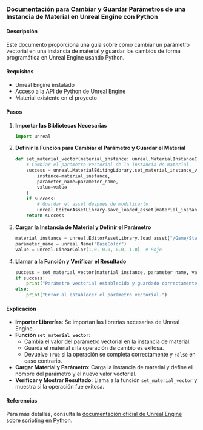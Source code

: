 ### Documentación para Cambiar y Guardar Parámetros de una Instancia de Material en Unreal Engine con Python

#### Descripción

Este documento proporciona una guía sobre cómo cambiar un parámetro vectorial en una instancia de material y guardar los cambios de forma programática en Unreal Engine usando Python.

#### Requisitos

- Unreal Engine instalado
- Acceso a la API de Python de Unreal Engine
- Material existente en el proyecto

#### Pasos

1. **Importar las Bibliotecas Necesarias**
   ```python
   import unreal
   ```

2. **Definir la Función para Cambiar el Parámetro y Guardar el Material**
   ```python
   def set_material_vector(material_instance: unreal.MaterialInstanceConstant, parameter_name: unreal.Name, value) -> bool:
       # Cambiar el parámetro vectorial de la instancia de material
       success = unreal.MaterialEditingLibrary.set_material_instance_vector_parameter_value(
           instance=material_instance,
           parameter_name=parameter_name,
           value=value
       )
       if success:
           # Guardar el asset después de modificarlo
           unreal.EditorAssetLibrary.save_loaded_asset(material_instance)
       return success
   ```

3. **Cargar la Instancia de Material y Definir el Parámetro**
   ```python
   material_instance = unreal.EditorAssetLibrary.load_asset("/Game/StarterContent/Materials/example_ins.example_ins'")
   parameter_name = unreal.Name("BaseColor")
   value = unreal.LinearColor(1.0, 0.0, 0.0, 1.0)  # Rojo
   ```

4. **Llamar a la Función y Verificar el Resultado**
   ```python
   success = set_material_vector(material_instance, parameter_name, value)
   if success:
       print("Parámetro vectorial establecido y guardado correctamente.")
   else:
       print("Error al establecer el parámetro vectorial.")
   ```

#### Explicación

- **Importar Librerías**: Se importan las librerías necesarias de Unreal Engine.
- **Función `set_material_vector`**: 
  - Cambia el valor del parámetro vectorial en la instancia de material.
  - Guarda el material si la operación de cambio es exitosa.
  - Devuelve `True` si la operación se completa correctamente y `False` en caso contrario.
- **Cargar Material y Parámetro**: Carga la instancia de material y define el nombre del parámetro y el nuevo valor vectorial.
- **Verificar y Mostrar Resultado**: Llama a la función `set_material_vector` y muestra si la operación fue exitosa.

#### Referencias

Para más detalles, consulta la [documentación oficial de Unreal Engine sobre scripting en Python](https://docs.unrealengine.com/4.27/en-US/PythonAPI/class/EditorAssetLibrary.html).